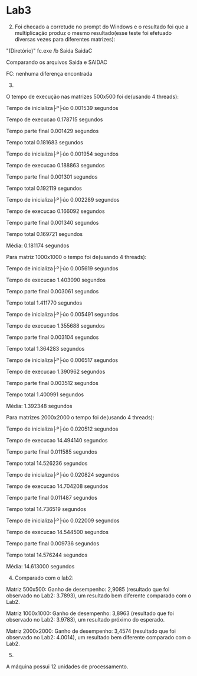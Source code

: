 # Lab3

2) Foi checado a corretude no prompt do Windows e o resultado foi que a multiplicação produz o mesmo resultado(esse teste foi efetuado diversas vezes para diferentes matrizes):

"(Diretório)" fc.exe /b Saida SaidaC

Comparando os arquivos Saida e SAIDAC

FC: nenhuma diferença encontrada

3)
O tempo de execução nas matrizes 500x500 foi de(usando 4 threads):

Tempo de inicializa├º├úo 0.001539 segundos

Tempo de execucao 0.178715 segundos

Tempo parte final 0.001429 segundos

Tempo total 0.181683 segundos

Tempo de inicializa├º├úo 0.001954 segundos

Tempo de execucao 0.188863 segundos

Tempo parte final 0.001301 segundos

Tempo total 0.192119 segundos

Tempo de inicializa├º├úo 0.002289 segundos

Tempo de execucao 0.166092 segundos

Tempo parte final 0.001340 segundos

Tempo total 0.169721 segundos

Média: 0.181174 segundos

Para matriz 1000x1000 o tempo foi de(usando 4 threads):

Tempo de inicializa├º├úo 0.005619 segundos

Tempo de execucao 1.403090 segundos

Tempo parte final 0.003061 segundos

Tempo total 1.411770 segundos

Tempo de inicializa├º├úo 0.005491 segundos

Tempo de execucao 1.355688 segundos

Tempo parte final 0.003104 segundos

Tempo total 1.364283 segundos

Tempo de inicializa├º├úo 0.006517 segundos

Tempo de execucao 1.390962 segundos

Tempo parte final 0.003512 segundos

Tempo total 1.400991 segundos

Média: 1.392348 segundos

Para matrizes 2000x2000 o tempo foi de(usando 4 threads):

Tempo de inicializa├º├úo 0.020512 segundos

Tempo de execucao 14.494140 segundos

Tempo parte final 0.011585 segundos

Tempo total 14.526236 segundos

Tempo de inicializa├º├úo 0.020824 segundos

Tempo de execucao 14.704208 segundos

Tempo parte final 0.011487 segundos

Tempo total 14.736519 segundos

Tempo de inicializa├º├úo 0.022009 segundos

Tempo de execucao 14.544500 segundos

Tempo parte final 0.009736 segundos

Tempo total 14.576244 segundos

Média: 14.613000 segundos

4) Comparado com o lab2:

Matriz 500x500: Ganho de desempenho: 2,9085 (resultado que foi observado no Lab2: 3.7893), um resultado bem diferente comparado com o Lab2.

Matriz 1000x1000: Ganho de desempenho: 3,8963 (resultado que foi observado no Lab2: 3.9783), um resultado próximo do esperado.

Matriz 2000x2000: Ganho de desempenho: 3,4574 (resultado que foi observado no Lab2: 4.0014), um resultado bem diferente comparado com o Lab2.

5)
A máquina possui 12 unidades de processamento.
